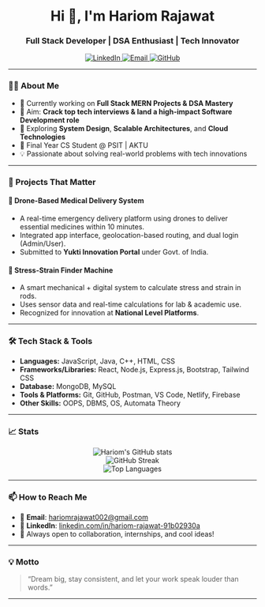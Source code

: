 <h1 align="center">Hi 👋, I'm Hariom Rajawat</h1>
<h3 align="center">Full Stack Developer | DSA Enthusiast | Tech Innovator</h3>

<p align="center">
  <a href="https://www.linkedin.com/in/hariom-rajawat-91b02930a/">
    <img alt="LinkedIn" src="https://img.shields.io/badge/LinkedIn-blue?style=for-the-badge&logo=linkedin&logoColor=white">
  </a>
  <a href="mailto:hariomrajawat002@gmail.com">
    <img alt="Email" src="https://img.shields.io/badge/Email-grey?style=for-the-badge&logo=gmail&logoColor=white">
  </a>
  <a href="https://github.com/hariomrajawat02">
    <img alt="GitHub" src="https://img.shields.io/badge/GitHub-black?style=for-the-badge&logo=github&logoColor=white">
  </a>
</p>

---

### 👨‍💻 About Me

- 🔭 Currently working on **Full Stack MERN Projects & DSA Mastery**
- 🎯 Aim: **Crack top tech interviews & land a high-impact Software Development role**
- 🧠 Exploring **System Design**, **Scalable Architectures**, and **Cloud Technologies**
- 🚀 Final Year CS Student @ PSIT | AKTU
- 💡 Passionate about solving real-world problems with tech innovations

---

### 🧩 Projects That Matter

#### 🚁 Drone-Based Medical Delivery System
- A real-time emergency delivery platform using drones to deliver essential medicines within 10 minutes.
- Integrated app interface, geolocation-based routing, and dual login (Admin/User).
- Submitted to **Yukti Innovation Portal** under Govt. of India.

#### 🔩 Stress-Strain Finder Machine
- A smart mechanical + digital system to calculate stress and strain in rods.
- Uses sensor data and real-time calculations for lab & academic use.
- Recognized for innovation at **National Level Platforms**.

---

### 🛠️ Tech Stack & Tools

- **Languages:** JavaScript, Java, C++, HTML, CSS
- **Frameworks/Libraries:** React, Node.js, Express.js, Bootstrap, Tailwind CSS
- **Database:** MongoDB, MySQL
- **Tools & Platforms:** Git, GitHub, Postman, VS Code, Netlify, Firebase
- **Other Skills:** OOPS, DBMS, OS, Automata Theory

---

### 📈 Stats

<p align="center">
  <img src="https://github-readme-stats.vercel.app/api?username=hariomrajawat02&show_icons=true&theme=tokyonight" alt="Hariom's GitHub stats"/>
  <br/>
  <img src="https://github-readme-streak-stats.herokuapp.com/?user=hariomrajawat02&theme=tokyonight" alt="GitHub Streak"/>
  <br/>
  <img src="https://github-readme-stats.vercel.app/api/top-langs/?username=hariomrajawat02&layout=compact&theme=tokyonight" alt="Top Languages"/>
</p>

---

### 📫 How to Reach Me

- 📩 **Email**: hariomrajawat002@gmail.com  
- 🔗 **LinkedIn**: [linkedin.com/in/hariom-rajawat-91b02930a](https://www.linkedin.com/in/hariom-rajawat-91b02930a/)  
- 🧠 Always open to collaboration, internships, and cool ideas!

---

### 💡 Motto

> “Dream big, stay consistent, and let your work speak louder than words.”

---

